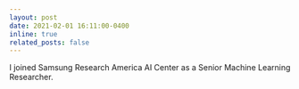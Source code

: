 ```yaml
---
layout: post
date: 2021-02-01 16:11:00-0400
inline: true
related_posts: false
---
```


I joined Samsung Research America AI Center as a Senior Machine Learning Researcher.
